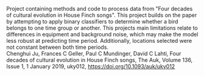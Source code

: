 Project containing methods and code to process data from "Four decades of cultural evolution in House Finch songs". This project builds on the paper by attempting to apply binary classifiers to determine whether a bird belongs to one time group or another. 
This projects main limitations relate to differences in equipment and background noise, which may make the model less robust at predicting time period. Additionally, locations selected were not constant between both time periods.  
Chenghui Ju, Frances C Geller, Paul C Mundinger, David C Lahti, Four decades of cultural evolution in House Finch songs, The Auk, Volume 136, Issue 1, 1 January 2019, uky012, https://doi.org/10.1093/auk/uky012
